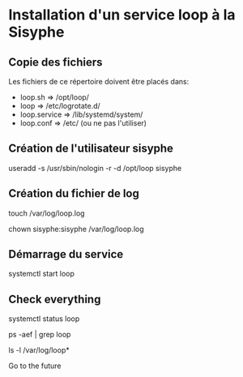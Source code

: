 # Installation d'un service loop à la Sisyphe
## Copie des fichiers
Les fichiers de ce répertoire doivent être placés dans:
- loop.sh => /opt/loop/
- loop => /etc/logrotate.d/
- loop.service => /lib/systemd/system/
- loop.conf => /etc/  (ou ne pas l'utiliser)

## Création de l'utilisateur sisyphe
useradd -s /usr/sbin/nologin -r -d /opt/loop sisyphe


## Création du fichier de log
touch /var/log/loop.log

chown sisyphe:sisyphe /var/log/loop.log

## Démarrage du service
systemctl start loop

## Check everything
systemctl status loop

ps -aef | grep loop

ls -l /var/log/loop*

Go to the future
